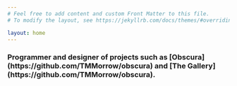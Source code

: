 ```yaml
---
# Feel free to add content and custom Front Matter to this file.
# To modify the layout, see https://jekyllrb.com/docs/themes/#overriding-theme-defaults

layout: home
---
```

<h3>Programmer and designer of projects such as [Obscura](https://github.com/TMMorrow/obscura) and [The Gallery](https://github.com/TMMorrow/obscura).
